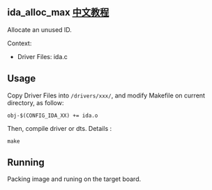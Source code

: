 ida_alloc_max [中文教程](https://biscuitos.github.io/blog/IDA_ida_alloc_max/)
----------------------------------

Allocate an unused ID.

Context:

* Driver Files: ida.c

## Usage

Copy Driver Files into `/drivers/xxx/`, and modify Makefile on current 
directory, as follow:

```
obj-$(CONFIG_IDA_XX) += ida.o
```

Then, compile driver or dts. Details :

```
make
```

## Running

Packing image and runing on the target board.
